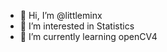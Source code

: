 - 👋 Hi, I’m @littleminx
- 👀 I’m interested in Statistics
- 🌱 I’m currently learning openCV4
<!--- 💞️ I’m looking to collaborate on ...  -->
<!-- - 📫 How to reach me ... -->

<!---
littleminx/littleminx is a ✨ special ✨ repository because its `README.md` (this file) appears on your GitHub profile.
You can click the Preview link to take a look at your changes.
--->
